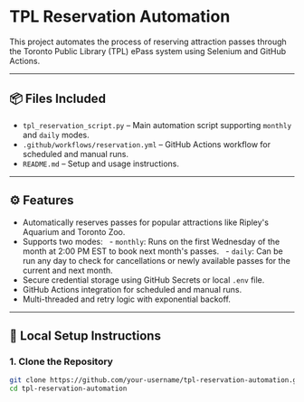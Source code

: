 
# TPL Reservation Automation

This project automates the process of reserving attraction passes through the Toronto Public Library (TPL) ePass system using Selenium and GitHub Actions.

---

## 📦 Files Included

- `tpl_reservation_script.py` – Main automation script supporting `monthly` and `daily` modes.
- `.github/workflows/reservation.yml` – GitHub Actions workflow for scheduled and manual runs.
- `README.md` – Setup and usage instructions.

---

## ⚙️ Features

- Automatically reserves passes for popular attractions like Ripley's Aquarium and Toronto Zoo.
- Supports two modes:
  - `monthly`: Runs on the first Wednesday of the month at 2:00 PM EST to book next month's passes.
  - `daily`: Can be run any day to check for cancellations or newly available passes for the current and next month.
- Secure credential storage using GitHub Secrets or local `.env` file.
- GitHub Actions integration for scheduled and manual runs.
- Multi-threaded and retry logic with exponential backoff.

---

## 🧰 Local Setup Instructions

### 1. Clone the Repository

```bash
git clone https://github.com/your-username/tpl-reservation-automation.git
cd tpl-reservation-automation
